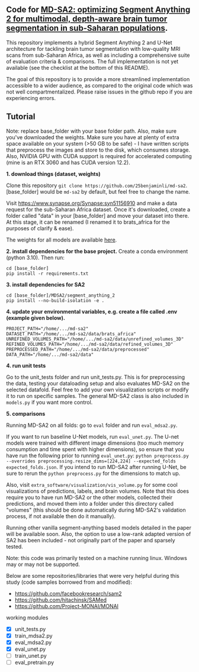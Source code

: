 ## Code for [MD-SA2: optimizing Segment Anything 2 for multimodal, depth-aware brain tumor segmentation in sub-Saharan populations](https://www.spiedigitallibrary.org/journals/journal-of-medical-imaging/volume-12/issue-02/024007/MD-SA2--optimizing-Segment-Anything-2-for-multimodal-depth/10.1117/1.JMI.12.2.024007.full). 
 
This repository implements a hybrid Segment Anything 2 and U-Net architecture for tackling brain tumor segmentation with low-quality MRI scans from sub-Saharan Africa, as well as including a comprehensive suite of evaluation criteria & comparisons. The full implementation is not yet available (see the checklist at the bottom of this README). 

The goal of this repository is to provide a more streamlined implementation accessible to a wider audience, as compared to the original code which was not well compartmentalized. Please raise issues in the github repo if you are experiencing errors. 

## Tutorial

Note: replace base_folder with your base folder path. Also, make sure you've downloaded the weights. Make sure you have at plenty of extra space available on your system (>50 GB to be safe) - I have written scripts that preprocess the images and store to the disk, which consumes storage. Also, NVIDIA GPU with CUDA support is required for accelerated computing (mine is an RTX 3060 and has CUDA version 12.2). 

**1. download things (dataset, weights)**

Clone this repository `git clone https://github.com/25benjaminli/md-sa2`. [base_folder] would be `md-sa2` by default, but feel free to change the name. 

Visit https://www.synapse.org/Synapse:syn51156910 and make a data request for the sub-Saharan Africa dataset. Once it's downloaded, create a folder called "data" in your [base_folder] and move your dataset into there. At this stage, it can be renamed (I renamed it to brats_africa for the purposes of clarify & ease). 

The weights for all models are available [here](https://drive.google.com/drive/folders/1aNFBVwMLzDVrq7z4rtE1ofvIq_U2oXtn). 


**2. install dependencies for the base project.**
Create a conda environment (python 3.10). Then run:
```
cd [base_folder]
pip install -r requirements.txt
```

**3. install dependencies for SA2**
```
cd [base_folder]/MDSA2/segment_anything_2
pip install --no-build-isolation -e .
```

**4. update your environmental variables, e.g. create a file called .env (example given below).**
```
PROJECT_PATH="/home/.../md-sa2"
DATASET_PATH="/home/.../md-sa2/data/brats_africa"
UNREFINED_VOLUMES_PATH="/home/.../md-sa2/data/unrefined_volumes_3D"
REFINED_VOLUMES_PATH="/home/.../md-sa2/data/refined_volumes_3D"
PREPROCESSED_PATH="/home/.../md-sa2/data/preprocessed"
DATA_PATH="/home/.../md-sa2/data"
```
**4. run unit tests**

Go to the unit_tests folder and run unit_tests.py. This is for preprocessing the data, testing your dataloading setup and also evaluates MD-SA2 on the selected datafold. Feel free to add your own visualization scripts or modify it to run on specific samples. The general MD-SA2 class is also included in `models.py` if you want more control.

**5. comparisons**

Running MD-SA2 on all folds: go to `eval` folder and run `eval_mdsa2.py`. 

If you want to run baseline U-Net models, run `eval_unet.py`. The U-net models were trained with different image dimensions (too much memory consumption and time spent with higher dimensions), so ensure that you have run the following prior to running `eval_unet.py`: `python preprocess.py --overrides preprocessing.resize_dims=[224,224] --expected_folds expected_folds.json`. If you intend to run MD-SA2 after running U-Net, be sure to rerun the `python preprocess.py` for the dimensions to match up. 

Also, visit `extra_software/visualization/vis_volume.py` for some cool visualizations of predictions, labels, and brain volumes. Note that this does require you to have run MD-SA2 or the other models, collected their predictions, and moved them into a folder under this directory called "volumes" (this should be done automatically during MD-SA2's validation process, if not available then do it manually). 

Running other vanilla segment-anything based models detailed in the paper will be available soon. Also, the option to use a low-rank adapted version of SA2 has been included - not originally part of the paper and sparsely tested. 

Note: this code was primarily tested on a machine running linux. Windows may or may not be supported. 

Below are some repositories/libraries that were very helpful during this study (code samples borrowed from and modified): 
- https://github.com/facebookresearch/sam2
- https://github.com/hitachinsk/SAMed
- https://github.com/Project-MONAI/MONAI


working modules
- [x] unit_tests.py
- [x] train_mdsa2.py
- [x] eval_mdsa2.py
- [x] eval_unet.py
- [ ] train_unet.py
- [ ] eval_pretrain.py